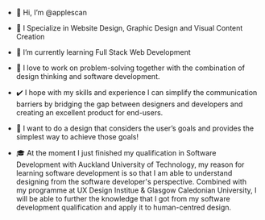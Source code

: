 - 👋 Hi, I’m @applescan
- 👀 I Specialize in Website Design, Graphic Design and Visual Content Creation
- 🌱 I’m currently learning Full Stack Web Development


- 💁 I love to work on problem-solving together with the combination of design thinking and software development. 
- ✔️ I hope with my skills and experience I can simplify the communication barriers by bridging the gap between designers and developers and creating an excellent product for end-users. 
- 🎯 I want to do a design that considers the user’s goals and provides the simplest way to achieve those goals!
- 🎓  At the moment I just finished my qualification in Software Development with Auckland University of Technology, my reason for learning software development is so that I am able to understand designing from the software developer's perspective. Combined with my programme at UX Design Institue & Glasgow Caledonian University, I will be able to further the knowledge that I got from my software development qualification and apply it to human-centred design. 

